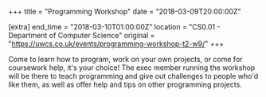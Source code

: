 +++
title = "Programming Workshop"
date = "2018-03-09T20:00:00Z"

[extra]
end_time = "2018-03-10T01:00:00Z"
location = "CS0.01 - Department of Computer Science"
original = "https://uwcs.co.uk/events/programming-workshop-t2-w9/"
+++

Come to learn how to program, work on your own projects, or come for coursework help, it's your choice\! The exec member running the workshop will be there to teach programming and give out challenges to people who'd like them, as well as offer help and tips on other programming projects.

